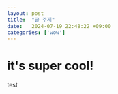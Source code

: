 ```yaml
---
layout: post
title:  "글 주제"
date:   2024-07-19 22:48:22 +09:00
categories: ['wow']
---
```


# it's super cool!

test